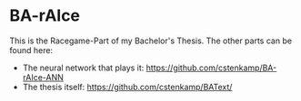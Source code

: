 # BA-rAIce

This is the Racegame-Part of my Bachelor's Thesis. The other parts can be found here:

* The neural network that plays it: https://github.com/cstenkamp/BA-rAIce-ANN
* The thesis itself: https://github.com/cstenkamp/BAText/
